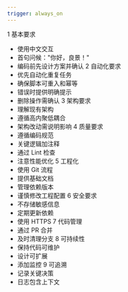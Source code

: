 ```yaml
---
trigger: always_on
---
```


1 基本要求

- 使用中文交互
- 首句问候："你好，良景！"
- 编码前先设计方案并确认
  2 自动化要求
- 优先自动化重复任务
- 确保脚本可重入和幂等
- 错误时提供明确提示
- 删除操作需确认
  3 架构要求
- 理解现有架构
- 遵循高内聚低耦合
- 架构改动需说明影响
  4 质量要求
- 遵循编码规范
- 关键逻辑加注释
- 通过 Lint 检查
- 注意性能优化
  5 工程化
- 使用 Git 流程
- 提供基础文档
- 管理依赖版本
- 谨慎修改工程配置
  6 安全要求
- 不存储敏感信息
- 定期更新依赖
- 使用 HTTPS
  7 代码管理
- 通过 PR 合并
- 及时清理分支
  8 可持续性
- 保持代码可维护
- 设计可扩展
- 添加监控
  9 可追溯
- 记录关键决策
- 日志包含上下文
